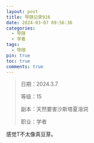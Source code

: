 ```yaml
---
layout: post
title: 导随记录916
date: 2024-03-07 09:56:36
categories:
  - 导随
  - 学者
tags:
  - 导随
pin: true
toc: true
comments: true
---
```

> 日期：2024.3.7
>
> 等级：15
>
> 副本：天然要害沙斯塔夏溶洞
>
> 职业：学者

感觉T不太像真豆芽。